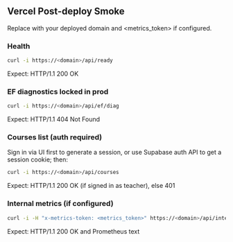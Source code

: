 ## Vercel Post-deploy Smoke

Replace <domain> with your deployed domain and <metrics_token> if configured.

### Health
```bash
curl -i https://<domain>/api/ready
```

Expect: HTTP/1.1 200 OK

### EF diagnostics locked in prod
```bash
curl -i https://<domain>/api/ef/diag
```

Expect: HTTP/1.1 404 Not Found

### Courses list (auth required)
Sign in via UI first to generate a session, or use Supabase auth API to get a session cookie; then:
```bash
curl -i https://<domain>/api/courses
```

Expect: HTTP/1.1 200 OK (if signed in as teacher), else 401

### Internal metrics (if configured)
```bash
curl -i -H "x-metrics-token: <metrics_token>" https://<domain>/api/internal/metrics
```

Expect: HTTP/1.1 200 OK and Prometheus text


